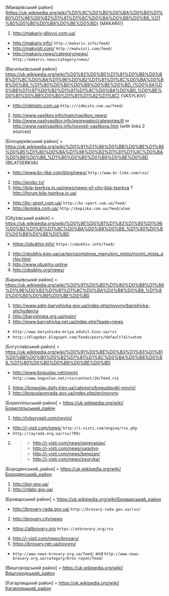 [Макарівський район] (https://uk.wikipedia.org/wiki/%D0%9C%D0%B0%D0%BA%D0%B0%D1%80%D1%96%D0%B2%D1%81%D1%8C%D0%BA%D0%B8%D0%B9_%D1%80%D0%B0%D0%B9%D0%BE%D0%BD) {MAKARIV}

1. http://makariv-dilovyi.com.ua/
- http://makariv.info/  `http://makariv.info/feed/`
- http://makvisti.com/  `http://makvisti.com/feed/`
- http://makariv.news/category/news/  `http://makariv.news/category/news/`


[Василькі́вський район] https://uk.wikipedia.org/wiki/%D0%92%D0%B0%D1%81%D0%B8%D0%BB%D1%8C%D0%BA%D1%96%D0%B2%D1%81%D1%8C%D0%BA%D0%B8%D0%B9_%D1%80%D0%B0%D0%B9%D0%BE%D0%BD_(%D0%9A%D0%B8%D1%97%D0%B2%D1%81%D1%8C%D0%BA%D0%B0_%D0%BE%D0%B1%D0%BB%D0%B0%D1%81%D1%82%D1%8C) {VASYLKIV}

- http://ridmisto.com.ua  `http://ridmisto.com.ua/feed/`
2. http://www.vasilkov.info/main/vasilkov_news/
3. http://www.nashvasilkiv.info/aggregator/categories/6 or http://www.nashvasilkiv.info/novosti-vasilkova.htm (with links 2 sources) 


[Білоцеркі́вський район] = https://uk.wikipedia.org/wiki/%D0%91%D1%96%D0%BB%D0%BE%D1%86%D0%B5%D1%80%D0%BA%D1%96%D0%B2%D1%81%D1%8C%D0%BA%D0%B8%D0%B9_%D1%80%D0%B0%D0%B9%D0%BE%D0%BD {BILATSERKVA}

- http://www.bc-like.com/blog/news/ `http://www.bc-like.com/rss/`
2. http://probc.tv/
3. http://bila-tserkva.in.ua/news/news-of-city-bila-tserkva ?http://forum.bila-tserkva.in.ua/
- http://bc-sport.com.ua/ `http://bc-sport.com.ua/feed/`
- http://kopiika.com.ua/  `http://kopiika.com.ua/feed/atom`


[Обу́хівський райо́н] = https://uk.wikipedia.org/wiki/%D0%9E%D0%B1%D1%83%D1%85%D1%96%D0%B2%D1%81%D1%8C%D0%BA%D0%B8%D0%B9_%D1%80%D0%B0%D0%B9%D0%BE%D0%BD

- https://obukhiv.info/ `https://obukhiv.info/feed/`
2. http://obukhiv.kiev.ua/ua/gorozontalnoe_meny/pro_misto/novini_mista_arhiv.html
3. http://www.obukhiv.online
4. http://obukhiv.org/news/


[Баришівський район] = https://uk.wikipedia.org/wiki/%D0%91%D0%B0%D1%80%D0%B8%D1%88%D1%96%D0%B2%D1%81%D1%8C%D0%BA%D0%B8%D0%B9_%D1%80%D0%B0%D0%B9%D0%BE%D0%BD 

1. http://www.adm-baryshivka.gov.ua/index.php/novyny/barishivka-shchodenna
2. http://baryshivka.org.ua/main/
3. http://www.baryshivka.net.ua/index.php?page=news
- `http://www.baryshivka-mriya.edukit.kiev.ua/rss`
- `http://blagobar.blogspot.com/feeds/posts/default?alt=atom`


[Богусла́вський райо́н] = https://uk.wikipedia.org/wiki/%D0%91%D0%BE%D0%B3%D1%83%D1%81%D0%BB%D0%B0%D0%B2%D1%81%D1%8C%D0%BA%D0%B8%D0%B9_%D1%80%D0%B0%D0%B9%D0%BE%D0%BD 

 - http://www.boguslav.net/novini `http://www.boguslav.net/rss/content/16/feed.rss`
 2. https://boguslav.daily.kiev.ua/category/boguslavski-novini/
 3. http://boguslavmrada.gov.ua/index.php/en/novyny


[Бориспільський район] = https://uk.wikipedia.org/wiki/Бориспільський_район 

 1. http://tvboryspil.com/novini/
 - http://i-visti.com/news/  `http://i-visti.com/engine/rss.php`
 - `http://rayrada.org.ua/rss/799/`
 2. > - http://i-visti.com/news/pereyaslav/
    > - http://i-visti.com/news/yagotyn
    > - http://i-visti.com/news/berezan/
    > - http://i-visti.com/news/zgurvka/
 
 
 [Бородянський_район] = https://uk.wikipedia.org/wiki/Бородянський_район
 
 1. http://bsr.gov.ua/ 
 2. http://rdabr.gov.ua/ 
 
 
 [Броварський район] = https://uk.wikipedia.org/wiki/Броварський_район 
 
 - http://brovary-rada.gov.ua/ `http://brovary-rada.gov.ua/rss/`
 2. http://brovary.city/news
 - https://atbrovary.org `https://atbrovary.org/rss`
 4. http://i-visti.com/news/brovary/
 5. https://brovary.net.ua/novyny/ 
 - `http://www.news-brovary.org.ua/feed/` and `http://www.news-brovary.org.ua/category/brov-rayon/feed/`


 [Вишгородський район] = https://uk.wikipedia.org/wiki/Вишгородський_район 
 
 [Кагарлицький район] = https://uk.wikipedia.org/wiki/Кагарлицький_район 
 
